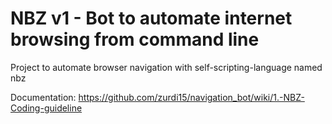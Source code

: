 # NBZ v1 - Bot to automate internet browsing from command line
Project to automate browser navigation with self-scripting-language named nbz

Documentation: https://github.com/zurdi15/navigation_bot/wiki/1.-NBZ-Coding-guideline
